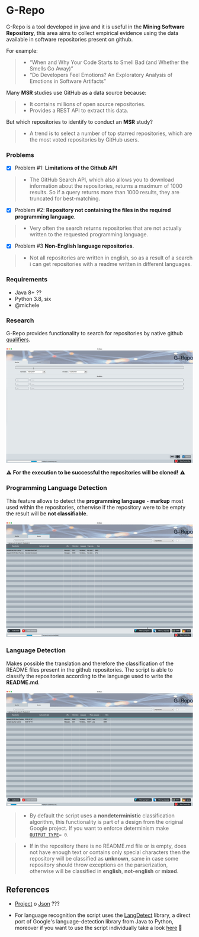 # G-Repo

G-Repo is a tool developed in java and it is useful in the **Mining Software Repository**, this area aims to collect empirical evidence using the data available in software repositories present on github.

For example:

> * “When and Why Your Code Starts to Smell Bad (and Whether the Smells
Go Away)”
> * “Do Developers Feel Emotions? An Exploratory Analysis of Emotions in
         Software Artifacts”

Many **MSR** studies use GitHub as a data source because:

> * It contains millions of open source repositories.
> * Provides a REST API to extract this data.

But which repositories to identify to conduct an **MSR** study?

> * A trend is to select a number of top starred repositories, which are the most voted repositories by GitHub users.


### Problems
- [x] Problem #1:  **Limitations of the Github API**
> * The GitHub Search API, which also allows you to download information about the repositories, returns a maximum of 1000 results. So if a query returns more than 1000 results, they are truncated for best-matching.

- [x] Problem #2: **Repository not containing the files in the required programming language**.
> * Very often the search returns repositories that are not actually written to the requested programming language.

- [x] Problem #3 **Non-English language repositories**.
> * Not all repositories are written in english, so as a result of a search i can get repositories with a readme written in different languages.

### Requirements
* Java 8+ ??
* Python 3.8, six
* @michele


### Research
G-Repo provides functionality to search for repositories by native github [qualifiers](https://docs.github.com/en/github/searching-for-information-on-github/searching-for-repositories).

![](Demos/query_demo.gif)


:warning: **For the execution to be successful the repositories will be cloned!** :warning:


### Programming Language Detection
This feature allows to detect the **programming language** - **markup** most used within the repositories, otherwise if the repository were to be empty the result will be **not classifiable**.

![](Demos/programming_language.gif)


### Language Detection
Makes possible the translation and therefore the classification of the README files present in the github repositories.
The script is able to classify the repositories according to the language used to write the **README.md**.

![](Demos/language.gif)

> * By default the script uses a **nondeterministic** classification algorithm, this functionality is part of a design from the original Google project. If you want to enforce determinism make [```OUTPUT_TYPE```](https://github.com/MatHeartGaming/G-Repo/blob/master/risorse/GHLanguageDetection/detector.py#L57)```= 0```.

> * If in the repository there is no README.md file or is empty, does not have enough text or contains only special characters then the repository will be classified as **unknown**, same in case some repository should throw exceptions on the parserization, otherwise will be classified in **english**, **not-english** or **mixed**.


## References
* [Project](https://github.com/blakeembrey/language-map) o [Json](https://github.com/blakeembrey/language-map/blob/master/languages.json) ???

* For language recognition the script uses the [LangDetect](https://github.com/Mimino666/langdetect) library, a direct port of Google's language-detection library from Java to Python, moreover if you want to use the script individually take a look [here](https://github.com/anasmounsif/README-language-detector) :rocket:

